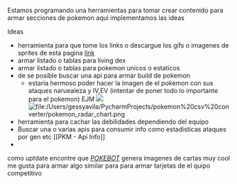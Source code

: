 Estamos programando una herramientas para tomar crear contenido para armar secciones de pokemon aqui implementamos las ideas 

Ideas
- herramienta para que tome los links o descargue los gifs o imagenes de sprites de esta pagina [link](https://www.pokencyclopedia.info/en/index.php?id=sprites/menu-icons/ico_3ds)
- armar listado o tablas para living dex
- armar listado o tablas para pokemon unicos o estaticos
- de se posible buscar una api para armar build de pokemon
	- estaria hermoso poder hacer la imagen de el pokemon con sus ataques naruealeza y IV,EV (intentar de poner todo lo importante para el pokemon) EJM
	![](https://www.hxchector.com/wp-content/uploads/pokemon-lets-go-pikachu-eevee-stats1.jpg)![file:/Users/gessyavila/PycharmProjects/pokemon%20csv%20converter/pokemon_radar_chart.png](file:///Users/gessyavila/PycharmProjects/pokemon%20csv%20converter/pokemon_radar_chart.png)
- herramienta para cachar las debilidades dependiendo del equipo
- Buscar una o varias apis para consumir info como estadisticas ataques por gen etc [[PKM - Api Info]]
- 
como uptdate encontre que [*POKEBOT*](https://github.com/40Cakes/pokebot-gen3)
 genera imagenes de cartas muy cool me gusta para armar algo similar para para armar tarjetas de el quipo competitivo
